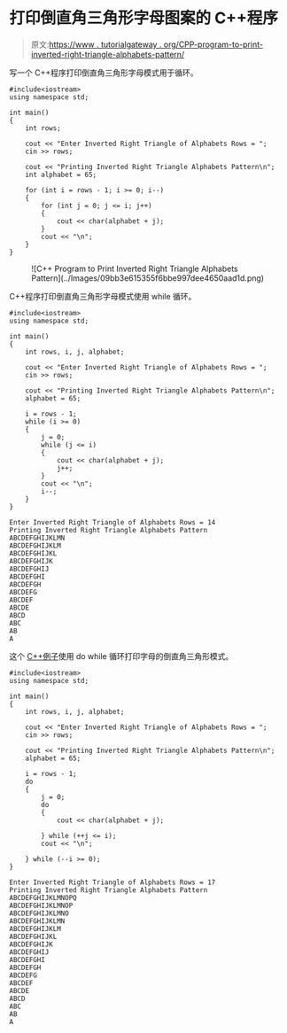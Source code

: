 # 打印倒直角三角形字母图案的 C++程序

> 原文:[https://www . tutorialgateway . org/CPP-program-to-print-inverted-right-triangle-alphabets-pattern/](https://www.tutorialgateway.org/cpp-program-to-print-inverted-right-triangle-alphabets-pattern/)

写一个 C++程序打印倒直角三角形字母模式用于循环。

```
#include<iostream>
using namespace std;

int main()
{
	int rows;

	cout << "Enter Inverted Right Triangle of Alphabets Rows = ";
	cin >> rows;

	cout << "Printing Inverted Right Triangle Alphabets Pattern\n";
	int alphabet = 65;

	for (int i = rows - 1; i >= 0; i--)
	{
		for (int j = 0; j <= i; j++)
		{
			cout << char(alphabet + j);
		}
		cout << "\n";
	}
}
```

<figure class="wp-block-image size-large">![C++ Program to Print Inverted Right Triangle Alphabets Pattern](../Images/09bb3e615355f6bbe997dee4650aad1d.png)</figure>

C++程序打印倒直角三角形字母模式使用 while 循环。

```
#include<iostream>
using namespace std;

int main()
{
	int rows, i, j, alphabet;

	cout << "Enter Inverted Right Triangle of Alphabets Rows = ";
	cin >> rows;

	cout << "Printing Inverted Right Triangle Alphabets Pattern\n";
	alphabet = 65;

	i = rows - 1;
	while (i >= 0)
	{
		j = 0;
		while (j <= i)
		{
			cout << char(alphabet + j);
			j++;
		}
		cout << "\n";
		i--;
	}
}
```

```
Enter Inverted Right Triangle of Alphabets Rows = 14
Printing Inverted Right Triangle Alphabets Pattern
ABCDEFGHIJKLMN
ABCDEFGHIJKLM
ABCDEFGHIJKL
ABCDEFGHIJK
ABCDEFGHIJ
ABCDEFGHI
ABCDEFGH
ABCDEFG
ABCDEF
ABCDE
ABCD
ABC
AB
A
```

这个 [C++例子](https://www.tutorialgateway.org/cpp-programs/)使用 do while 循环打印字母的倒直角三角形模式。

```
#include<iostream>
using namespace std;

int main()
{
	int rows, i, j, alphabet;

	cout << "Enter Inverted Right Triangle of Alphabets Rows = ";
	cin >> rows;

	cout << "Printing Inverted Right Triangle Alphabets Pattern\n";
	alphabet = 65;

	i = rows - 1;
	do
	{
		j = 0;
		do
		{
			cout << char(alphabet + j);

		} while (++j <= i);
		cout << "\n";

	} while (--i >= 0);
}
```

```
Enter Inverted Right Triangle of Alphabets Rows = 17
Printing Inverted Right Triangle Alphabets Pattern
ABCDEFGHIJKLMNOPQ
ABCDEFGHIJKLMNOP
ABCDEFGHIJKLMNO
ABCDEFGHIJKLMN
ABCDEFGHIJKLM
ABCDEFGHIJKL
ABCDEFGHIJK
ABCDEFGHIJ
ABCDEFGHI
ABCDEFGH
ABCDEFG
ABCDEF
ABCDE
ABCD
ABC
AB
A
```